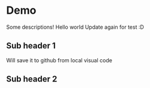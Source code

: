 # Demo
Some descriptions!
Hello world
Update again for test :D

## Sub header 1
Will save it to github from local visual code
## Sub header 2